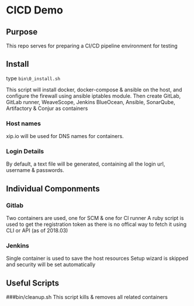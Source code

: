 # CICD Demo

## Purpose
This repo serves for preparing a CI/CD pipeline environment for testing

## Install

type `bin\0_install.sh`

This script will install docker, docker-compose & ansible on the host, and configure the firewall using ansible iptables module.
Then create GitLab, GitLab runner, WeaveScope, Jenkins BlueOcean, Ansible, SonarQube, Artifactory & Conjur as containers

### Host names
xip.io will be used for DNS names for containers.


### Login Details
By default, a text file will be generated, containing all the login url, username & passwords.



## Individual Componments

### Gitlab

Two containers are used, one for SCM & one for CI runner
A ruby script is used to get the registration token as there is no offical way to fetch it using CLI or API (as of 2018.03)

### Jenkins

Single container is used to save the host resources
Setup wizard is skipped and security will be set automatically

## Useful Scripts

###bin/cleanup.sh
This script kills & removes all related containers


